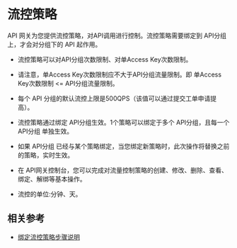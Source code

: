 # 流控策略

API 网关为您提供流控策略，对API调用进行控制。流控策略需要绑定到 API分组上，才会对分组下的 API 起作用。

- 流控策略可以对API分组次数限制、对单Access Key次数限制。

- 请注意，单Access Key次数限制应不大于API分组流量限制。即 单Access Key次数限制 <= API分组流量限制。

- 每个 API 分组的默认流控上限是500QPS（该值可以通过提交工单申请提高）。

- 流控策略通过绑定 API分组生效。1个策略可以绑定于多个 API分组，且每一个 API分组 单独生效。

- 如果 API分组 已经与某个策略绑定，当您绑定新策略时，此次操作将替换之前的策略，实时生效。

- 在 API网关控制台，您可以完成对流量控制策略的创建、修改、删除、查看、绑定、解绑等基本操作。

- 流控的单位:分钟、天。



## 相关参考

- [绑定流控策略步骤说明](../Operation-Guide/Create-Stream/Create-Stream.md)
